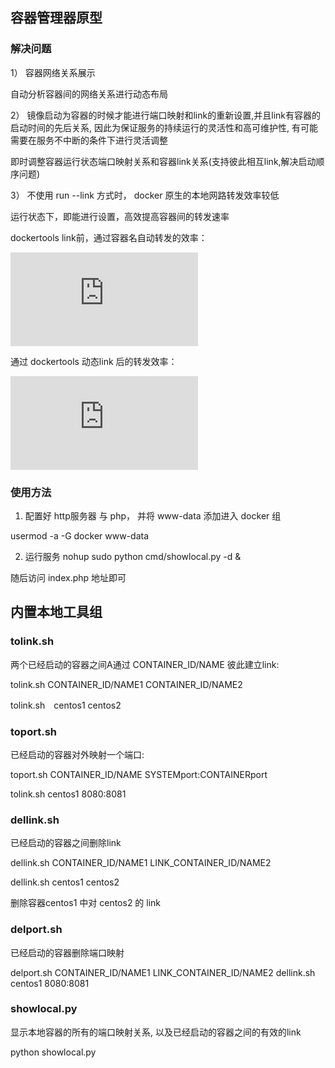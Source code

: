 

## 容器管理器原型

### 解决问题

1） 容器网络关系展示

自动分析容器间的网络关系进行动态布局

2） 镜像启动为容器的时候才能进行端口映射和link的重新设置,并且link有容器的启动时间的先后关系, 因此为保证服务的持续运行的灵活性和高可维护性, 有可能需要在服务不中断的条件下进行灵活调整

即时调整容器运行状态端口映射关系和容器link关系(支持彼此相互link,解决启动顺序问题)

3） 不使用 run --link 方式时， docker 原生的本地网路转发效率较低

运行状态下，即能进行设置，高效提高容器间的转发速率

dockertools link前，通过容器名自动转发的效率：

![image](http://callisto.ngrok.cc/wiki/lib/exe/fetch.php?w=300&tok=c5b2bc&media=232725438.jpg)

 通过 dockertools 动态link 后的转发效率：
 
![image](http://callisto.ngrok.cc/wiki/lib/exe/fetch.php?w=300&tok=73f485&media=674420238.jpg)


### 使用方法

1) 配置好 http服务器 与 php， 并将 www-data 添加进入 docker 组

usermod -a -G docker www-data

2) 运行服务
nohup sudo python cmd/showlocal.py -d &

随后访问 index.php 地址即可


## 内置本地工具组

### tolink.sh

两个已经启动的容器之间A通过 CONTAINER_ID/NAME 彼此建立link:

tolink.sh  CONTAINER_ID/NAME1  CONTAINER_ID/NAME2

tolink.sh　centos1 centos2

### toport.sh

已经启动的容器对外映射一个端口:

toport.sh  CONTAINER_ID/NAME  SYSTEMport:CONTAINERport

tolink.sh  centos1 8080:8081

### dellink.sh

已经启动的容器之间删除link

dellink.sh  CONTAINER_ID/NAME1  LINK_CONTAINER_ID/NAME2

dellink.sh  centos1  centos2

删除容器centos1 中对 centos2 的 link


### delport.sh

已经启动的容器删除端口映射

delport.sh CONTAINER_ID/NAME1  LINK_CONTAINER_ID/NAME2
dellink.sh  centos1 8080:8081

### showlocal.py

显示本地容器的所有的端口映射关系, 以及已经启动的容器之间的有效的link

python showlocal.py



